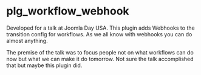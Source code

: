# plg_workflow_webhook
Developed for a talk at Joomla Day USA.  This plugin adds Webhooks to the transition config for workflows.  As we all know with webhooks you can do almost anything.

The premise of the talk was to focus people not on what workflows can do now but what we can make it do tomorrow.  Not sure the talk accomplished that but maybe this plugin did.
